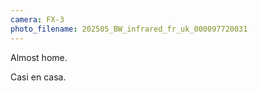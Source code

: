 ```yaml
---
camera: FX-3
photo_filename: 202505_BW_infrared_fr_uk_000097720031
---
```


Almost home.

Casi en casa.

